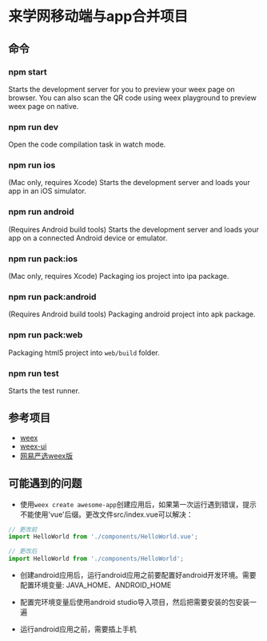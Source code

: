 来学网移动端与app合并项目
=========================

## 命令

### npm start

Starts the development server for you to preview your weex page on browser.
You can also scan the QR code using weex playground to preview weex page on native.

### npm run dev

Open the code compilation task in watch mode.

### npm run ios

(Mac only, requires Xcode)
Starts the development server and loads your app in an iOS simulator.

### npm run android

(Requires Android build tools)
Starts the development server and loads your app on a connected Android device or emulator.

### npm run pack:ios

(Mac only, requires Xcode)
Packaging ios project into ipa package.

### npm run pack:android

(Requires Android build tools)
Packaging android project into apk package.

### npm run pack:web

Packaging html5 project into `web/build` folder.

### npm run test

Starts the test runner.

## 参考项目
+ [weex](http://weex.apache.org/cn/guide/)
+ [weex-ui](https://alibaba.github.io/weex-ui/#/cn/)
+ [网易严选weex版](https://www.oschina.net/p/yanxuan-weex)


## 可能遇到的问题
+ 使用```weex create awesome-app```创建应用后，如果第一次运行遇到错误，提示不能使用'vue'后缀。更改文件src/index.vue可以解决：

```javascript
// 更改前
import HelloWorld from './components/HelloWorld.vue';

// 更改后
import HelloWorld from './components/HelloWorld';
```

+ 创建android应用后，运行android应用之前要配置好android开发环境。需要配置环境变量: JAVA_HOME、ANDROID_HOME

+ 配置完环境变量后使用android studio导入项目，然后把需要安装的包安装一遍

+ 运行android应用之前，需要插上手机
